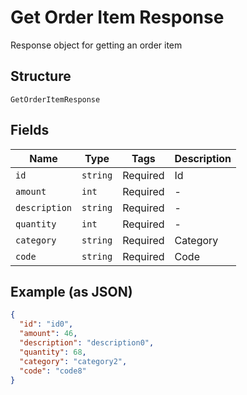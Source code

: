 
# Get Order Item Response

Response object for getting an order item

## Structure

`GetOrderItemResponse`

## Fields

| Name | Type | Tags | Description |
|  --- | --- | --- | --- |
| `id` | `string` | Required | Id |
| `amount` | `int` | Required | - |
| `description` | `string` | Required | - |
| `quantity` | `int` | Required | - |
| `category` | `string` | Required | Category |
| `code` | `string` | Required | Code |

## Example (as JSON)

```json
{
  "id": "id0",
  "amount": 46,
  "description": "description0",
  "quantity": 68,
  "category": "category2",
  "code": "code8"
}
```

